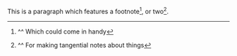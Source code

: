 This is a paragraph which features a footnote[^1], or two[^2].

[^1]: ^^ Which could come in handy

[^2]: ^^ For making tangential notes about things


